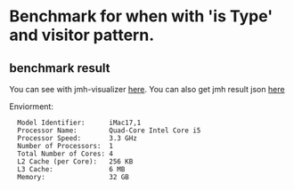 # Benchmark for when with 'is Type' and visitor pattern.

## benchmark result

You can see with jmh-visualizer [here][bench-result].
You can also get jmh result json [here](./benchmark-result.json)

Enviorment:

```angular2html
  Model Identifier:      iMac17,1
  Processor Name:        Quad-Core Intel Core i5
  Processor Speed:       3.3 GHz
  Number of Processors:  1
  Total Number of Cores: 4
  L2 Cache (per Core):   256 KB
  L3 Cache:              6 MB
  Memory:                32 GB
```

[bench-result]: https://jmh.morethan.io/?source=https://raw.githubusercontent.com/anatawa12/auto-visitor/master/benchmarks/benchmark-result.json
